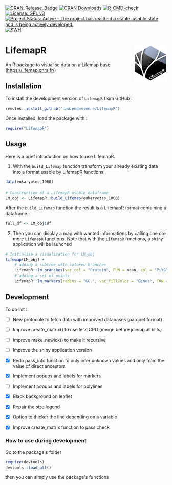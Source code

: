 [![CRAN_Release_Badge](https://www.r-pkg.org/badges/version-ago/LifemapR)](https://cran.r-project.org/package=LifemapR)
[![CRAN Downloads](https://cranlogs.r-pkg.org/badges/LifemapR)](https://cran.r-project.org/package=LifemapR)
[![R-CMD-check](https://github.com/Lifemap-ToL/LifemapR/workflows/R-CMD-check/badge.svg)](https://github.com/Lifemap-ToL/LifemapR/actions)
[![License: GPL v3](https://img.shields.io/badge/License-GPLv3-blue.svg)](https://www.gnu.org/licenses/gpl-3.0)
[![Project Status: Active – The project has reached a stable, usable state and is being actively developed.](https://www.repostatus.org/badges/latest/active.svg)](https://www.repostatus.org/#active)
[![SWH](https://archive.softwareheritage.org/badge/origin/https://github.com/Lifemap-ToL/LifemapR/)](https://archive.softwareheritage.org/browse/origin/?origin_url=https://github.com/Lifemap-ToL/LifemapR)


# LifemapR <img src="man/figures/lifemapr-logo.png" align="right" style="float:right; width:20%;"/>

An R package to visualise data on a Lifemap base (https://lifemap.cnrs.fr/)

## Installation

To install the development version of <code>LifemapR</code> from GitHub :

```r
remotes::install_github("damiendevienne/LifemapR")
```

Once installed, load the package with :

```r
require("LifemapR")
```

## Usage

Here is a brief introduction on how to use LifemapR.

1. With the `build_Lifemap` function transform your already existing data into a format usable by LifemapR functions

```r
data(eukaryotes_1000)

# Construction of a LifemapR usable dataframe
LM_obj <- LifemapR::build_Lifemap(eukaryotes_1000)
```

After the `build_Lifemap` function the result is a LifemapR format containing a dataframe :

```r
full_df <- LM_obj$df
```

2. Then you can display a map with wanted informations by calling one ore more `LifemapR` functions.
   Note that with the `LifemapR` functions, a `shiny` application will be launched

```r
# Initialise a visualisation for LM_obj
lifemap(LM_obj) +
    # adding a subtree with colored branches
    LifemapR::lm_branches(var_col = "Protein", FUN = mean, col = "PiYG")+
    # adding a set of points
    LifemapR::lm_markers(radius = "GC.", var_fillColor = "Genes", FUN = mean)
```

## Development

To do list :

-   [ ] New protocole to fetch data with improved databases (parquet format)
-   [ ] Improve create_matrix() to use less CPU (merge before joining all lists)
-   [ ] Improve make_newick() to make it recursive
-   [ ] Improve the shiny application version

-   [x] Redo pass_info function to only infer unknown values and only from the value of direct ancestors
-   [x] Implement popups and labels for markers
-   [ ] Implement popups and labels for polylines
-   [x] Black background on leaflet
-   [x] Repair the size legend
-   [x] Option to thicker the line depending on a variable
-   [x] Improve create_matrix function to pass check

### How to use during development

Go to the package's folder

```r
require(devtools)
devtools::load_all()
```

then you can simply use the package's functions
